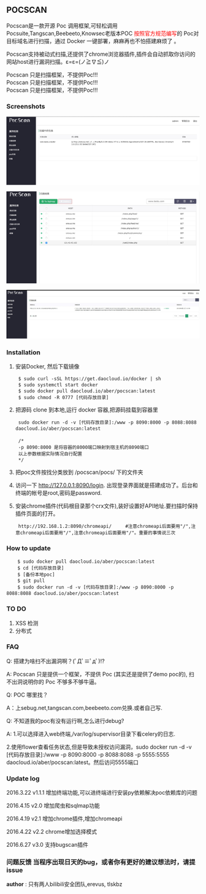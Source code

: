 ## POCSCAN

 Pocscan是一款开源 Poc 调用框架,可轻松调用Pocsuite,Tangscan,Beebeeto,Knowsec老版本POC <font color=red>按照官方规范编写</font>的 Poc对目标域名进行扫描，通过 Docker 一键部署，麻麻再也不怕搭建麻烦了 。
 
Pocscan支持被动式扫描,还提供了chrome浏览器插件,插件会自动抓取你访问的网站host进行漏洞扫描。ε=ε=(ノ≧∇≦)ノ
 
 Pocscan 只是扫描框架，不提供Poc!!!  
 Pocscan 只是扫描框架，不提供Poc!!!  
 Pocscan 只是扫描框架，不提供Poc!!!  
 
### Screenshots

![前台](./screenshots/1.png)

![爬虫](./screenshots/2.png)

![sqlmap](./screenshots/3.png)

### Installation

1. 安装Docker, 然后下载镜像

    	$ sudo curl -sSL https://get.daocloud.io/docker | sh 
    	$ sudo systemctl start docker
    	$ sudo docker pull daocloud.io/aber/pocscan:latest
    	$ sudo chmod -R 0777 [代码存放目录]
    	
2. 把源码 clone 到本地,运行 docker 容器,把源码挂载到容器里

        sudo docker run -d -v [代码存放目录]:/www -p 8090:8000 -p 8088:8088 daocloud.io/aber/pocscan:latest
    	
    	/*
    	-p 8090:8000 是将容器的8000端口映射到宿主机的8090端口
    	以上参数根据实际情况自行配置
    	*/
    	
    	
3. 把poc文件按找分类放到 /pocscan/pocs/ 下的文件夹

4. 访问一下 http://127.0.0.1:8090/login. 出现登录界面就是搭建成功了。后台和终端的帐号是root,密码是password.

5. 安装chrome插件(代码根目录那个crx文件),装好设置好API地址.要扫描时保持插件页面的打开。
	
		http://192.168.1.2:8090/chromeapi/     #注意chromeapi后面要用"/",注意chromeapi后面要用"/",注意chromeapi后面要用"/"。重要的事情说三次

### How to update

        $ sudo docker pull daocloud.io/aber/pocscan:latest
        $ cd [代码存放目录]
        $ [备份本地poc]
        $ git pull 
        $ sudo docker run -d -v [代码存放目录]:/www -p 8090:8000 -p 8088:8088 daocloud.io/aber/pocscan:latest
 		
 		
### TO DO

1. XSS 检测
2. 分布式

### FAQ

Q: 搭建为啥扫不出漏洞啊？(ﾟДﾟ≡ﾟдﾟ)!?

A: Pocscan 只是提供一个框架，不提供 Poc (其实还是提供了demo poc的), 扫不出洞说明你的 Poc 不够多不够牛逼。

Q: POC 哪里找？

A：上sebug.net,tangscan.com,beebeeto.com兑换.或者自己写.

Q: 不知道我的poc有没有运行啊,怎么进行debug?

A: 1.可以选择进入web终端,/var/log/supervisor目录下看celery的日志.

   2.使用flower查看任务状态,但是导致未授权访问漏洞，sudo docker run -d -v [代码存放目录]:/www -p 8090:8000 -p 8088:8088 -p 5555:5555 daocloud.io/aber/pocscan:latest。然后访问5555端口
   

### Update log


2016.3.22 v1.1.1 增加终端功能,可以进终端进行安装py依赖解决poc依赖库的问题

2016.4.15 v2.0 增加爬虫和sqlmap功能

2016.4.19 v2.1 增加chrome插件,增加chromeapi

2016.4.22 v2.2 chrome增加选择模式

2016.6.27 v3.0 支持bugscan插件


### 问题反馈 当程序出现日天的bug，或者你有更好的建议想法时，请提issue

__author__ : 只有两人bilibili安全团队,erevus, tlskbz
